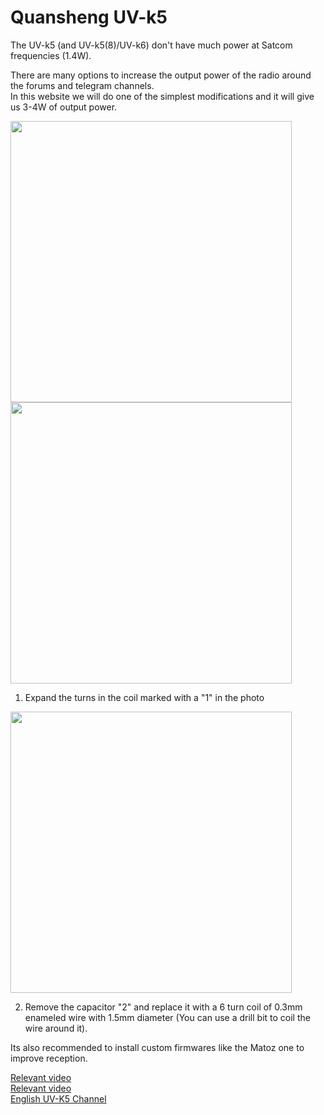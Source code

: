 # Quansheng UV-k5

The UV-k5 (and UV-k5(8)/UV-k6) don't have much power at Satcom frequencies (1.4W).  

There are many options to increase the output power of the radio around the forums and telegram channels.  
In this website we will do one of the simplest modifications and it will give us 3-4W of output power.

<img height="450" src="/../_img/radios/k5_mod_gen.png" />
<img height="450" src="/../_img/radios/k5_mod.png" />

1. Expand the turns in the coil marked with a "1" in the photo

<img height="450" src="/../_img/radios/k5_coil.jpg" />

2. Remove the capacitor "2" and replace it with a 6 turn coil of 0.3mm enameled wire with 1.5mm diameter (You can use a drill bit to coil the wire around it).

Its also recommended to install custom firmwares like the Matoz one to improve reception.

[Relevant video](https://www.youtube.com/watch?v=cuCjfeUxKGw)  
[Relevant video](https://www.youtube.com/watch?v=c110XUpw7cY)  
[English UV-K5 Channel](https://t.me/quansheng_uvk5_en_dev)  

